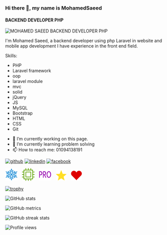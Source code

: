 ### Hi there 👋, my name is MohamedSaeed
#### BACKEND DEVELOPER PHP
![MOHAMED SAEED BACKEND DEVELOPER PHP](https://scontent.fcai20-5.fna.fbcdn.net/v/t39.30808-6/323684058_1322840388450223_1281920326802576127_n.jpg?_nc_cat=103&ccb=1-7&_nc_sid=09cbfe&_nc_ohc=mRC7mtz6JFcAX_8kml5&_nc_ht=scontent.fcai20-5.fna&oh=00_AfDlH1lPRugzUX6RKBraWI_WxICGlv_ic5LbjEGm36hNrQ&oe=63E7D9A0)

I'm Mohamed Saeed, a backend developer using php
Laravel in website and mobile app development
I have experience in the front end field.

Skills: 
* PHP 
* Laravel framework
* oop
* laravel module
* mvc
* solid
* jQuery
* JS
* MySQL
* Bootstrap
* HTML
* CSS
* Git

- 🔭 I’m currently working on this page. 
- 🌱 I’m currently learning problem solving 
- 📫 How to reach me: 01094138191 

[<img src='https://cdn.jsdelivr.net/npm/simple-icons@3.0.1/icons/github.svg' alt='github' height='40'>](https://github.com/mohamedsaeed873)  [<img src='https://cdn.jsdelivr.net/npm/simple-icons@3.0.1/icons/linkedin.svg' alt='linkedin' height='40'>](https://www.linkedin.com/in/https://www.linkedin.com/in/mohamed-saeed-76635423b//)  [<img src='https://cdn.jsdelivr.net/npm/simple-icons@3.0.1/icons/facebook.svg' alt='facebook' height='40'>](https://www.facebook.com/https://www.facebook.com/profile.php?id=100014667344373)  

<a href='https://archiveprogram.github.com/'><img src='https://raw.githubusercontent.com/acervenky/animated-github-badges/master/assets/acbadge.gif' width='40' height='40'></a> <a href='https://docs.github.com/en/developers'><img src='https://raw.githubusercontent.com/acervenky/animated-github-badges/master/assets/devbadge.gif' width='40' height='40'></a> <a href='https://github.com/pricing'><img src='https://raw.githubusercontent.com/acervenky/animated-github-badges/master/assets/pro.gif' width='40' height='40'></a> <a href='https://stars.github.com/'><img src='https://raw.githubusercontent.com/acervenky/animated-github-badges/master/assets/starbadge.gif' width='35' height='35'></a> <a href='https://docs.github.com/en/github/supporting-the-open-source-community-with-github-sponsors'><img src='https://raw.githubusercontent.com/acervenky/animated-github-badges/master/assets/sponsorbadge.gif' width='35' height='35'></a> 

[![trophy](https://github-profile-trophy.vercel.app/?username=mohamedsaeed873)](https://github.com/ryo-ma/github-profile-trophy)

![GitHub stats](https://github-readme-stats.vercel.app/api?username=mohamedsaeed873&show_icons=true&count_private=true)  

![GitHub metrics](https://metrics.lecoq.io/mohamedsaeed873)  

![GitHub streak stats](https://streak-stats.demolab.com/?user=mohamedsaeed873)  

![Profile views](https://gpvc.arturio.dev/mohamedsaeed873)  
